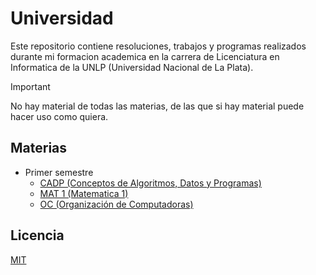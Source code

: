 # Universidad

Este repositorio contiene resoluciones, trabajos y programas realizados durante mi formacion academica en la carrera de Licenciatura en Informatica de la UNLP (Universidad Nacional de La Plata).

> [!IMPORTANT]
> No hay material de todas las materias, de las que si hay material puede hacer uso como quiera.

## Materias

- Primer semestre
  - [CADP (Conceptos de Algoritmos, Datos y Programas)](./01_semestre/cadp)
  - [MAT 1 (Matematica 1)](./01_semestre/mat_1)
  - [OC (Organización de Computadoras)](./01_semestre/oc)

## Licencia

[MIT](./LICENSE)
